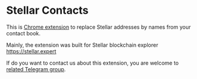 Stellar Contacts
=

This is [Chrome extension](https://chrome.google.com/webstore/detail/stellar-contacts/doomgdeiidbenpimgnbfngkhkjgmjjbc) to replace Stellar addresses by names from your contact book.

Mainly, the extension was built for Stellar blockchain explorer https://stellar.expert

If do you want to contact us about this extension, you are welcome to [related Telegram group](https://t.me/+amuKw15Ghi42NTE0).
